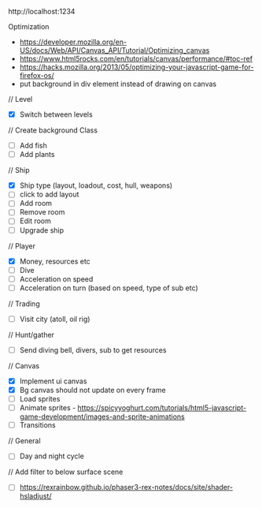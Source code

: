 http://localhost:1234

Optimization
- https://developer.mozilla.org/en-US/docs/Web/API/Canvas_API/Tutorial/Optimizing_canvas
- https://www.html5rocks.com/en/tutorials/canvas/performance/#toc-ref
- https://hacks.mozilla.org/2013/05/optimizing-your-javascript-game-for-firefox-os/
- put background in div element instead of drawing on canvas

// Level
- [x] Switch between levels

// Create background Class
- [ ] Add fish
- [ ] Add plants

// Ship 
- [x] Ship type (layout, loadout, cost, hull, weapons)
- [ ] click to add layout
- [ ] Add room
- [ ] Remove room
- [ ] Edit room
- [ ] Upgrade ship

// Player
- [x] Money, resources etc
- [ ] Dive
- [ ] Acceleration on speed
- [ ] Acceleration on turn (based on speed, type of sub etc)

// Trading
- [ ] Visit city (atoll, oil rig)

// Hunt/gather
- [ ] Send diving bell, divers, sub to get resources

// Canvas
- [x] Implement ui canvas
- [x] Bg canvas should not update on every frame
- [ ] Load sprites
- [ ] Animate sprites - https://spicyyoghurt.com/tutorials/html5-javascript-game-development/images-and-sprite-animations
- [ ] Transitions

// General
- [ ] Day and night cycle

// Add filter to below surface scene
- [ ] https://rexrainbow.github.io/phaser3-rex-notes/docs/site/shader-hsladjust/